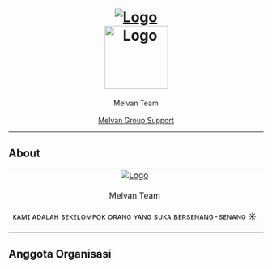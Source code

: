 <h1 align="center">
  <a href="https://github.com/MelvanTeam">
    <img src="https://telegra.ph/file/1d266eeb3785aae0bd52a.gif" alt="Logo" >
  </a>
  <br>
  <a href="https://github.com/MelvanTeam">
    <img src="https://telegra.ph/file/03b719336509128ed226d.png" alt="Logo" width="125" height="125">
  </a>
</h1>

<div align="center">
  Melvan Team 
  <br />
  <br />
  <a href="https://t.me/melvanchat">Melvan Group Support</a>
</div>


---

## About

<table>
<tr>
<td>
<center>
  <a href="https://github.com/MelvanTeam">
    <img src="https://telegra.ph/file/eb741b1bab72a12367e70.jpg" alt="Logo">
  </a>
</center>
<br>
<div align="center">
  Melvan Team 
  <br />
  <br />
  ᴋᴀᴍɪ ᴀᴅᴀʟᴀʜ sᴇᴋᴇʟᴏᴍᴘᴏᴋ ᴏʀᴀɴɢ ʏᴀɴɢ sᴜᴋᴀ ʙᴇʀsᴇɴᴀɴɢ-sᴇɴᴀɴɢ ☀️
  <br />
</div>
</td>
</tr>
</table>

<hr>

## Anggota Organisasi

<!-- START: CONTRIBUTORS -->
<!-- END: CONTRIBUTORS -->